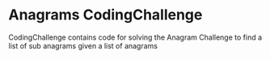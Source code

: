 # Anagrams CodingChallenge
CodingChallenge contains code for solving the Anagram Challenge to find a list of sub anagrams given a list of anagrams
